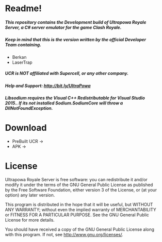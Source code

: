 # Readme!
##### This repository contains the Development build of Ultrapowa Royale Server, a C# server emulator for the game Clash Royale. 
##### Keep in mind that this is the version written by the official Developer Team containing.

* Berkan
* LaserTrap

##### UCR is NOT affiliated with Supercell, or any other company.
##### Help and Support: http://bit.ly/UltraPowa
##### Libsodium  requires the Visual C++ Redistributable for Visual Studio 2015.. If its not installed Sodium.SodiumCore will throw a DllNotFoundException.
# Download
* PreBuilt UCR -> 
* APK -> 

# License
Ultrapowa Royale Server is free software: you can redistribute it and/or modify
it under the terms of the GNU General Public License as published by
the Free Software Foundation, either version 3 of the License, or
(at your option) any later version.

This program is distributed in the hope that it will be useful,
but WITHOUT ANY WARRANTY; without even the implied warranty of
MERCHANTABILITY or FITNESS FOR A PARTICULAR PURPOSE.  See the
GNU General Public License for more details.

You should have received a copy of the GNU General Public License
along with this program.  If not, see <http://www.gnu.org/licenses/>.
	
